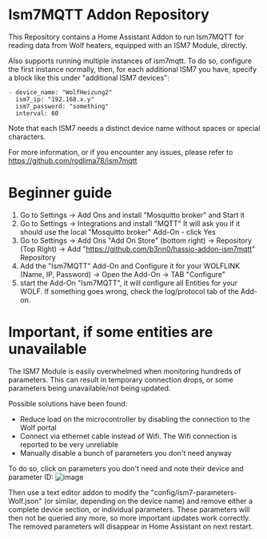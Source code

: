 # Ism7MQTT Addon Repository

This Repository contains a Home Assistant Addon to run Ism7MQTT for reading data from Wolf heaters, equipped with an ISM7 Module, directly.

Also supports running multiple instances of ism7mqtt. To do so, configure the first instance normally, then, for each additional ISM7 you have, specify a block like this under "additional ISM7 devices":
```
- device_name: "WolfHeizung2"
  ism7_ip: "192.168.x.y"
  ism7_password: "something"
  interval: 60
```

Note that each ISM7 needs a distinct device name without spaces or special characters.

For more information, or if you encounter any issues, please refer to https://github.com/rodlima78/ism7mqtt



# Beginner guide
1. Go to Settings -> Add Ons and install "Mosquitto broker" and Start it
2. Go to Settings -> Integrations and install "MQTT" It will ask you if it should use the local "Mosquitto broker" Add-On - click Yes
3. Go to Settings -> Add Ons "Add On Store" (bottom right) -> Repository (Top Right) -> Add "https://github.com/b3nn0/hassio-addon-ism7mqtt" Repository
4. Add the "Ism7MQTT" Add-On and Configure it for your WOLFLINK (Name, IP, Password) -> Open the Add-On -> TAB "Configure"
5. start the Add-On "Ism7MQTT", it will configure all Entities for your WOLF. If something goes wrong, check the log/protocol tab of the Add-on.


# Important, if some entities are unavailable
The ISM7 Module is easily overwhelmed when monitoring hundreds of parameters. This can result in temporary connection drops, or some parameters being unavailable/not being updated.

Possible solutions have been found:
- Reduce load on the microcontroller by disabling the connection to the Wolf portal
- Connect via ethernet cable instead of Wifi. The Wifi connection is reported to be very unreliable
- Manually disable a bunch of parameters you don't need anyway

To do so, click on parameters you don't need and note their device and parameter ID:
![image](https://github.com/zivillian/ism7mqtt/assets/1858945/c9c685d7-cdcd-40cd-a906-1d7eb61a8a7e)

Then use a text editor addon to modify the "config/ism7-parameters-Wolf.json" (or similar, depending on the device name) and remove either a complete device section, or individual parameters.
These parameters will then not be queried any more, so more important updates work correctly.
The removed parameters will disappear in Home Assistant on next restart.

